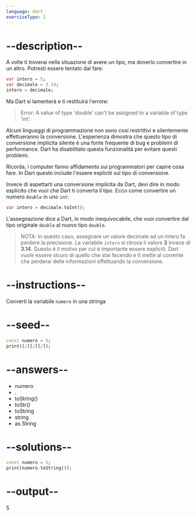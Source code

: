 ```yaml
---
language: dart
exerciseType: 2
---
```


# --description--

A volte ti troverai nella situazione di avere un tipo, ma doverlo convertire in un altro.
Potresti essere tentato dal fare:

```dart
var intero = 5;
var decimale = 3.14;
intero = decimale;
```

Ma Dart si lamenterà e ti restituirá l'errore:
> Error: A value of type 'double' can't be assigned to a variable of type 'int'.

Alcuni linguaggi di programmazione non sono cosí restrittivi e silentemente effettueranno la conversione. L'esperienza dimostra che questo tipo di conversione implicita silente è una fonte frequente di bug e problemi di performance. Dart ha disabilitato questa funzionalità per evitare questi problemi.

Ricorda, i computer fanno affidamento sui programmatori per capire cosa fare. In Dart questo include l'essere espliciti sul tipo di conversione.

Invece di aspettarti una conversione implicita da Dart, devi dire in modo esplicito che vuoi che Dart ti converta il tipo. Ecco come convertire un numero `double` in uno `int`:
```dart
var intero = decimale.toInt();
```

L'assegnazione dice a Dart, in modo inequivocabile, che vuoi convertire dal tipo originale `double` al nuovo tipo `double`.

> NOTA: In questo caso, assegnare un valore decimale ad un intero fa perdere la precisione. La variabile `intero` si ritrova il valore __3__ invece di __3.14__. Questo è il motivo per cui è importante essere espliciti. Dart vuole essere sicuro di quello che stai facendo e ti mette al corrente che perderai delle informazioni effettuando la conversione.

# --instructions--

Converti la variabile `numero` in una stringa

# --seed--

```dart
const numero = 5;
print([/][/][/]);
```

# --answers--

- numero
- .
- toString()
- toStr()
- toString
- string
- as String

# --solutions--

```dart
const numero = 5;
print(numero.toString());
```

# --output--

5
